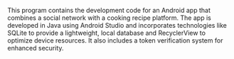 This program contains the development code for an Android app that combines a social network with a cooking recipe platform. The app is developed in Java using Android Studio and incorporates technologies like SQLite to provide a lightweight, local database and RecyclerView to optimize device resources. It also includes a token verification system for enhanced security.
